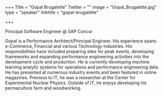+++
Title = "Gopal Brugalette"
Twitter = ""
image = "Gopal_Brugalette.jpg"
type = "speaker"
linktitle = "gopal-brugalette"

+++

Principal Software Engineer @ SAP Concur

Gopal is a Performance Architect/Principal Engineer. His experience spans e-Commerce, Financial and various Technology industries. His responsibilities have included preparing sites for peak events, developing frameworks and expanding performance engineering activities into the development cycle and production. He is currently developing machine learning analytic systems for operations and performance engineering data. He has presented at numerous industry events and been featured in online magazines. Previous to IT, he was a researcher at the Center for Experimental Nuclear Physics. Outside of IT, he enjoys developing his permaculture farm and woodworking.
